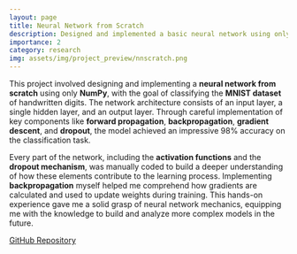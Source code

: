 ```yaml
---
layout: page
title: Neural Network from Scratch
description: Designed and implemented a basic neural network using only NumPy for foundational deep learning concepts.
importance: 2
category: research
img: assets/img/project_preview/nnscratch.png
---
```


This project involved designing and implementing a **neural network from scratch** using only **NumPy**, with the goal of classifying the **MNIST dataset** of handwritten digits. The network architecture consists of an input layer, a single hidden layer, and an output layer. Through careful implementation of key components like **forward propagation**, **backpropagation**, **gradient descent**, and **dropout**, the model achieved an impressive 98% accuracy on the classification task.

Every part of the network, including the **activation functions** and the **dropout mechanism**, was manually coded to build a deeper understanding of how these elements contribute to the learning process. Implementing **backpropagation** myself helped me comprehend how gradients are calculated and used to update weights during training. This hands-on experience gave me a solid grasp of neural network mechanics, equipping me with the knowledge to build and analyze more complex models in the future.

[GitHub Repository](https://github.com/bardia-ardakanian/CE351-CI-NN-From-Scratch)
